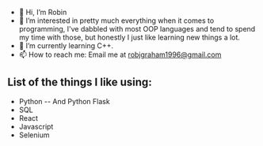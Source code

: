 - 👋 Hi, I’m Robin
- 👀 I’m interested in pretty much everything when it comes to programming, I've dabbled with most OOP languages and tend to spend my time with those, but honestly I just like learning new things a lot.
- 🌱 I’m currently learning C++.
- 📫 How to reach me: Email me at robjgraham1996@gmail.com

## List of the things I like using:
- Python
-- And Python Flask
- SQL
- React
- Javascript
- Selenium

<!---
RobynG442/RobynG442 is a ✨ special ✨ repository because its `README.md` (this file) appears on your GitHub profile.
You can click the Preview link to take a look at your changes.
--->
